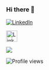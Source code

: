 ### Hi there 👋

<a href="https://www.linkedin.com/in/moaz-mohammed-husain/" target="_blank"><img alt="LinkedIn" src="https://img.shields.io/badge/linkedin-%230077B5.svg?style=for-the-badge&logo=linkedin&logoColor=white"/>

<a href="https://www.linkedin.com/in/moaz-mohammed-husain/" target="_blank"><img src="https://raw.githubusercontent.com/arturssmirnovs/arturssmirnovs/master/in.png" alt="LinkedIn" width="30"></a>

![](https://komarev.com/ghpvc/?username=MOAZ47&color=green&style=plastic&label=PROFILE+VIEWS)

![Profile views](https://gpvc.arturio.dev/[MOAZ47])


<!--
**MOAZ47/MOAZ47** is a ✨ _special_ ✨ repository because its `README.md` (this file) appears on your GitHub profile.

Here are some ideas to get you started:

- 🔭 I’m currently working on ...
- 🌱 I’m currently learning ...
- 👯 I’m looking to collaborate on ...
- 🤔 I’m looking for help with ...
- 💬 Ask me about ...
- 📫 How to reach me: ...
- 😄 Pronouns: ...
- ⚡ Fun fact: ...
-->
